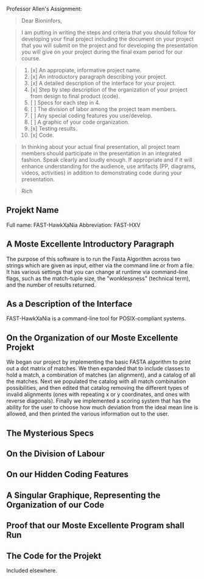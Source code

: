 Professor Allen's Assignment:

> Dear Bioninfors,

> I am putting in writing the steps and criteria that you should follow for developing your final project including the document on your project that you will submit on the project and for developing the presentation you will give on your project during the final exam period for our course.

> 1. [x] An appropiate, informative project name.
> 2. [x] An introductory paragraph describing your project.
> 3. [x] A detailed description of the interface for your project.
> 4. [x] Step by step description of the organization of your project from design to final product (code).
> 5. [ ] Specs for each step in 4.
> 6. [ ] The division of labor among the project team members.
> 7. [ ] Any special coding features you use/develop.
> 8. [ ] A graphic of your code organization.
> 9. [x] Testing results.
> 10. [x] Code.

> In thinking about your actual final presentation, all project team members should participate in the presentation in an integrated fashion.  Speak clearly and loudly enough.  If appropriate and if it will enhance understanding for the audience, use artifacts (PP, diagrams, videos, activities) in addition to demonstrating code during your presentation.

> Rich



## Projekt Name
Full name: FAST-HawkXaNia
Abbreviation: FAST-HXV

## A Moste Excellente Introductory Paragraph

The purpose of this software is to run the Fasta Algorithm across two strings
    which are given as input, either via the command line or from a file. It has
    various settings that you can change at runtime via command-line flags, such
    as the match-tuple size, the "wonklessness" (technical term), and the number
    of results returned.


## As a Description of the Interface

FAST-HawkXaNia is a command-line tool for POSIX-compliant systems.


## On the Organization of our Moste Excellente Projekt

We began our project by implementing the basic FASTA algorithm to print out a dot matrix of matches. We then expanded that to include classes to hold a match, a combination of matches (an alignment), and a catalog of all the matches. Next we populated the catalog with all match combination possibilities, and then edited that catalog removing the different types of invalid alignments (ones with repeating x or y coordinates, and ones with reverse diagonals). Finally we implemented a scoring system that has the ability for the user to choose how much deviation from the ideal mean line is allowed, and then printed the various information out to the user.

## The Mysterious Specs


## On the Division of Labour


## On our Hidden Coding Features


## A Singular Graphique, Representing the Organization of our Code


## Proof that our Moste Excellente Program shall Run


## The Code for the Projekt
Included elsewhere.
